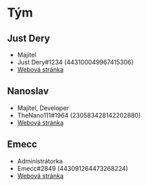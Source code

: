 # Tým

## Just Dery
- Majitel
- Just Dery#1234 (443100049967415306)
- [Webová stránka](https://justdery.carrd.co/)

## Nanoslav
- Majitel, Developer
- TheNano111#1964 (230583428142202880)
- [Webová stránka](https://tmdr.eu)

## Emecc
- Administrátorka
- Emecc#2849 (443091264473268224)
- [Webová stránka](https://emecc.carrd.co/)